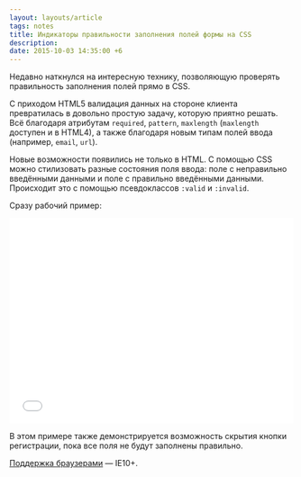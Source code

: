 ```yaml
---
layout: layouts/article
tags: notes
title: Индикаторы правильности заполнения полей формы на CSS
description:
date: 2015-10-03 14:35:00 +6
---
```

Недавно наткнулся на интересную технику, позволяющую проверять правильность заполнения полей прямо в CSS.

С приходом HTML5 валидация данных на стороне клиента превратилась в довольно простую задачу, которую приятно решать. Всё благодаря атрибутам `required`, `pattern`, `maxlength` (`maxlength` доступен и в HTML4), а также благодаря новым типам полей ввода (например, `email`, `url`).

Новые возможности появились не только в HTML. С помощью CSS можно стилизовать разные состояния поля ввода: поле с неправильно введёнными данными и поле с правильно введёнными данными. Происходит это с помощью псевдоклассов `:valid` и `:invalid`.

Сразу рабочий пример:

<iframe style='max-width: 760px; width: 100%;' height='365' scrolling='no' src='//codepen.io/andrew-r/embed/rOyGjw/?height=365&theme-id=0&default-tab=result' frameborder='no' allowtransparency='true' allowfullscreen='true'>See the Pen <a href='http://codepen.io/andrew-r/pen/rOyGjw/'>input validation</a> by Andrew Romanov (<a href='http://codepen.io/andrew-r'>@andrew-r</a>) on <a href='http://codepen.io'>CodePen</a>.
</iframe>

В этом примере также демонстрируется возможность скрытия кнопки регистрации, пока все поля не будут заполнены правильно.

[Поддержка браузерами](http://caniuse.com/#feat=form-validation) — IE10+.
